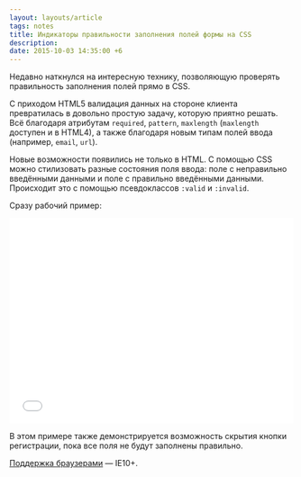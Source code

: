 ```yaml
---
layout: layouts/article
tags: notes
title: Индикаторы правильности заполнения полей формы на CSS
description:
date: 2015-10-03 14:35:00 +6
---
```

Недавно наткнулся на интересную технику, позволяющую проверять правильность заполнения полей прямо в CSS.

С приходом HTML5 валидация данных на стороне клиента превратилась в довольно простую задачу, которую приятно решать. Всё благодаря атрибутам `required`, `pattern`, `maxlength` (`maxlength` доступен и в HTML4), а также благодаря новым типам полей ввода (например, `email`, `url`).

Новые возможности появились не только в HTML. С помощью CSS можно стилизовать разные состояния поля ввода: поле с неправильно введёнными данными и поле с правильно введёнными данными. Происходит это с помощью псевдоклассов `:valid` и `:invalid`.

Сразу рабочий пример:

<iframe style='max-width: 760px; width: 100%;' height='365' scrolling='no' src='//codepen.io/andrew-r/embed/rOyGjw/?height=365&theme-id=0&default-tab=result' frameborder='no' allowtransparency='true' allowfullscreen='true'>See the Pen <a href='http://codepen.io/andrew-r/pen/rOyGjw/'>input validation</a> by Andrew Romanov (<a href='http://codepen.io/andrew-r'>@andrew-r</a>) on <a href='http://codepen.io'>CodePen</a>.
</iframe>

В этом примере также демонстрируется возможность скрытия кнопки регистрации, пока все поля не будут заполнены правильно.

[Поддержка браузерами](http://caniuse.com/#feat=form-validation) — IE10+.
